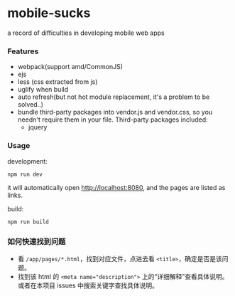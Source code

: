 # mobile-sucks
a record of difficulties in developing mobile web apps

### Features
* webpack(support amd/CommonJS)
* ejs
* less (css extracted from js)
* uglify when build
* auto refresh(but not hot module replacement, it's a problem to be solved..)
* bundle third-party packages into vendor.js and vendor.css, so you needn't require them in your file. Third-party packages included:
    * jquery



### Usage

development:

```bash
npm run dev
```

it will automatically open [http://localhost:8080](http://localhost:8080), and the pages are listed as links.

build:

```bash
npm run build
```


### 如何快速找到问题
- 看 `/app/pages/*.html`，找到对应文件，点进去看 `<title>`，确定是否是该问题。
- 找到该 html 的 `<meta name="description">` 上的“详细解释”查看具体说明。或者在本项目 issues 中搜索关键字查找具体说明。




